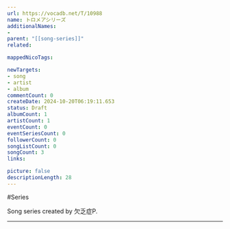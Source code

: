 ```yaml
---
url: https://vocadb.net/T/10988
name: トロメアシリーズ
additionalNames: 
- 
parent: "[[song-series]]"
related:

mappedNicoTags:

newTargets:
- song
- artist
- album
commentCount: 0
createDate: 2024-10-20T06:19:11.653
status: Draft
albumCount: 1
artistCount: 1
eventCount: 0
eventSeriesCount: 0
followerCount: 0
songListCount: 0
songCount: 3
links: 

picture: false
descriptionLength: 28
---
```


#Series

Song series created by 欠乏症P.

---

